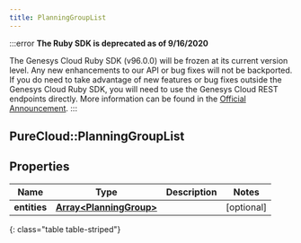 ```yaml
---
title: PlanningGroupList
---
```


:::error
**The Ruby SDK is deprecated as of 9/16/2020**

The Genesys Cloud Ruby SDK (v96.0.0) will be frozen at its current version level. Any new enhancements to our API or bug fixes will not be backported. If you do need to take advantage of new features or bug fixes outside the Genesys Cloud Ruby SDK, you will need to use the Genesys Cloud REST endpoints directly. More information can be found in the [Official Announcement](https://developer.mypurecloud.com/forum/t/announcement-genesys-cloud-ruby-sdk-end-of-life/8850).
:::


## PureCloud::PlanningGroupList

## Properties

|Name | Type | Description | Notes|
|------------ | ------------- | ------------- | -------------|
| **entities** | [**Array&lt;PlanningGroup&gt;**](PlanningGroup.html) |  | [optional] |
{: class="table table-striped"}


